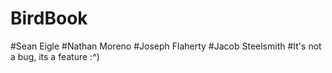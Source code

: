 # BirdBook
#Sean Eigle
#Nathan Moreno
#Joseph Flaherty
#Jacob Steelsmith
#It's not a bug, its a feature :^)